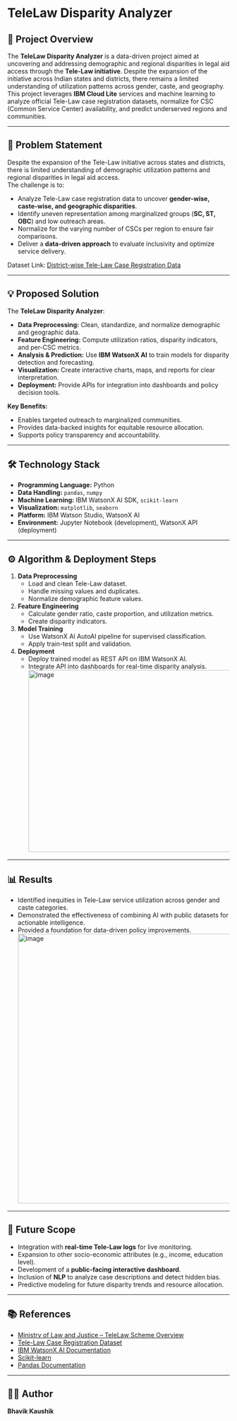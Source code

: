 # TeleLaw Disparity Analyzer

## 📌 Project Overview
The **TeleLaw Disparity Analyzer** is a data-driven project aimed at uncovering and addressing demographic and regional disparities in legal aid access through the **Tele-Law initiative**. Despite the expansion of the initiative across Indian states and districts, there remains a limited understanding of utilization patterns across gender, caste, and geography.  
This project leverages **IBM Cloud Lite** services and machine learning to analyze official Tele-Law case registration datasets, normalize for CSC (Common Service Center) availability, and predict underserved regions and communities.

---

## 🎯 Problem Statement
Despite the expansion of the Tele-Law initiative across states and districts, there is limited understanding of demographic utilization patterns and regional disparities in legal aid access.  
The challenge is to:
- Analyze Tele-Law case registration data to uncover **gender-wise, caste-wise, and geographic disparities**.
- Identify uneven representation among marginalized groups (**SC, ST, OBC**) and low outreach areas.
- Normalize for the varying number of CSCs per region to ensure fair comparisons.
- Deliver a **data-driven approach** to evaluate inclusivity and optimize service delivery.

Dataset Link: [District-wise Tele-Law Case Registration Data](https://www.data.gov.in/resource/district-wise-tele-law-case-registration-and-advice-enabled-data-fy-2021-22-2024-25)

---

## 💡 Proposed Solution
The **TeleLaw Disparity Analyzer**:
- **Data Preprocessing:** Clean, standardize, and normalize demographic and geographic data.
- **Feature Engineering:** Compute utilization ratios, disparity indicators, and per-CSC metrics.
- **Analysis & Prediction:** Use **IBM WatsonX AI** to train models for disparity detection and forecasting.
- **Visualization:** Create interactive charts, maps, and reports for clear interpretation.
- **Deployment:** Provide APIs for integration into dashboards and policy decision tools.

**Key Benefits:**
- Enables targeted outreach to marginalized communities.
- Provides data-backed insights for equitable resource allocation.
- Supports policy transparency and accountability.

---

## 🛠️ Technology Stack
- **Programming Language:** Python
- **Data Handling:** `pandas`, `numpy`
- **Machine Learning:** IBM WatsonX AI SDK, `scikit-learn`
- **Visualization:** `matplotlib`, `seaborn`
- **Platform:** IBM Watson Studio, WatsonX AI
- **Environment:** Jupyter Notebook (development), WatsonX API (deployment)

---

## ⚙️ Algorithm & Deployment Steps
1. **Data Preprocessing**
   - Load and clean Tele-Law dataset.
   - Handle missing values and duplicates.
   - Normalize demographic feature values.
2. **Feature Engineering**
   - Calculate gender ratio, caste proportion, and utilization metrics.
   - Create disparity indicators.
3. **Model Training**
   - Use WatsonX AI AutoAI pipeline for supervised classification.
   - Apply train-test split and validation.
4. **Deployment**
   - Deploy trained model as REST API on IBM WatsonX AI.
   - Integrate API into dashboards for real-time disparity analysis.
     <img width="940" height="411" alt="image" src="https://github.com/user-attachments/assets/8150bd63-fff0-4073-bfb2-64ecbc05d477" />


---

## 📊 Results
- Identified inequities in Tele-Law service utilization across gender and caste categories.
- Demonstrated the effectiveness of combining AI with public datasets for actionable intelligence.
- Provided a foundation for data-driven policy improvements.
  <img width="1140" height="609" alt="image" src="https://github.com/user-attachments/assets/260947b4-3854-447b-a43d-7144fda2d214" />


---

## 🔮 Future Scope
- Integration with **real-time Tele-Law logs** for live monitoring.
- Expansion to other socio-economic attributes (e.g., income, education level).
- Development of a **public-facing interactive dashboard**.
- Inclusion of **NLP** to analyze case descriptions and detect hidden bias.
- Predictive modeling for future disparity trends and resource allocation.

---

## 📚 References
- [Ministry of Law and Justice – TeleLaw Scheme Overview](https://www.legalaffairs.gov.in)  
- [Tele-Law Case Registration Dataset](https://www.data.gov.in/resource/district-wise-tele-law-case-registration-and-advice-enabled-data-fy-2021-22-2024-25)  
- [IBM WatsonX AI Documentation](https://dataplatform.cloud.ibm.com/docs)  
- [Scikit-learn](https://scikit-learn.org)  
- [Pandas Documentation](https://pandas.pydata.org)

---

## 👨‍💻 Author
**Bhavik Kaushik**  
